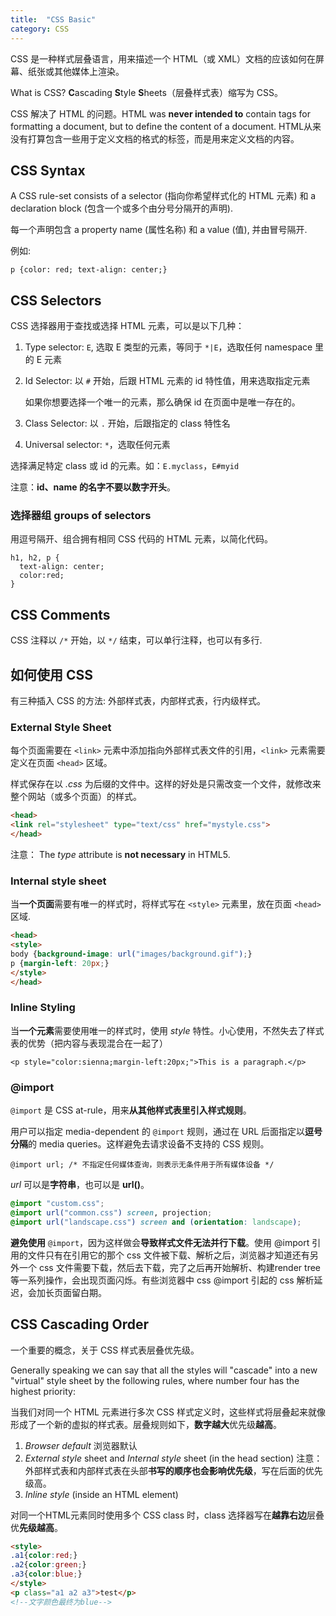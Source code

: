 ```yaml
---
title:  "CSS Basic"
category: CSS
---
```

CSS 是一种样式层叠语言，用来描述一个 HTML（或 XML）文档的应该如何在屏幕、纸张或其他媒体上渲染。

What is CSS? **C**ascading **S**tyle **S**heets（层叠样式表）缩写为 CSS。

CSS 解决了 HTML 的问题。HTML was **never intended to** contain tags for formatting a document, but to define the content of a document. HTML从来没有打算包含一些用于定义文档的格式的标签，而是用来定义文档的内容。

## CSS Syntax

A CSS rule-set consists of a selector (指向你希望样式化的 HTML 元素) 和 a declaration block (包含一个或多个由分号分隔开的声明).

每一个声明包含 a property name (属性名称) 和 a value (值), 并由冒号隔开.

<!--more-->

例如:

    p {color: red; text-align: center;}

## CSS Selectors

CSS 选择器用于查找或选择 HTML 元素，可以是以下几种：

1. Type selector: `E`, 选取 E 类型的元素，等同于 `*|E`，选取任何 namespace 里的 E 元素
2. Id Selector: 以 `#` 开始，后跟 HTML 元素的 id 特性值，用来选取指定元素

    如果你想要选择一个唯一的元素，那么确保 id 在页面中是唯一存在的。

3. Class Selector: 以 `.` 开始，后跟指定的 class 特性名
4. Universal selector: `*`，选取任何元素

选择满足特定 class 或 id 的元素。如：`E.myclass`，`E#myid`

注意：**id、name 的名字不要以数字开头**。

### 选择器组 groups of selectors

用逗号隔开、组合拥有相同 CSS 代码的 HTML 元素，以简化代码。

    h1, h2, p {
      text-align: center;
      color:red;
    }

## CSS Comments

CSS 注释以 `/*` 开始，以 `*/` 结束，可以单行注释，也可以有多行.

## 如何使用 CSS

有三种插入 CSS 的方法: 外部样式表，内部样式表，行内级样式。

### External Style Sheet

每个页面需要在 `<link>` 元素中添加指向外部样式表文件的引用，`<link>` 元素需要定义在页面 `<head>` 区域。

样式保存在以 _.css_ 为后缀的文件中。这样的好处是只需改变一个文件，就修改来整个网站（或多个页面）的样式。

```html
<head>
<link rel="stylesheet" type="text/css" href="mystyle.css">
</head>
```

注意： The _type_ attribute is **not necessary** in HTML5.

### Internal style sheet

当**一个页面**需要有唯一的样式时，将样式写在 `<style>` 元素里，放在页面 `<head>` 区域.

```html
<head>
<style>
body {background-image: url("images/background.gif");}
p {margin-left: 20px;}
</style>
</head>
```

### Inline Styling

当**一个元素**需要使用唯一的样式时，使用 _style_ 特性。小心使用，不然失去了样式表的优势（把内容与表现混合在一起了）

    <p style="color:sienna;margin-left:20px;">This is a paragraph.</p>  

### @import

`@import` 是 CSS at-rule，用来**从其他样式表里引入样式规则**。

用户可以指定 media-dependent 的 `@import` 规则，通过在 URL 后面指定以**逗号分隔**的 media queries。这样避免去请求设备不支持的 CSS 规则。

    @import url; /* 不指定任何媒体查询，则表示无条件用于所有媒体设备 */

_url_ 可以是**字符串**，也可以是 **url()**。

```css
@import "custom.css";
@import url("common.css") screen, projection;
@import url("landscape.css") screen and (orientation: landscape);
```

**避免使用** `@import`，因为这样做会**导致样式文件无法并行下载**。使用 @import 引用的文件只有在引用它的那个 css 文件被下载、解析之后，浏览器才知道还有另外一个 css 文件需要下载，然后去下载，完了之后再开始解析、构建render tree等一系列操作，会出现页面闪烁。有些浏览器中 css @import 引起的 css 解析延迟，会加长页面留白期。

## CSS Cascading Order

一个重要的概念，关于 CSS 样式表层叠优先级。

Generally speaking we can say that all the styles will "cascade" into a new "virtual" style sheet by the following rules, where number four has the highest priority: 

<span class="blue-text">当我们对同一个 HTML 元素进行多次 CSS 样式定义时，这些样式将层叠起来就像形成了一个新的虚拟的样式表。层叠规则如下，**数字越大**优先级**越高**。

1. _Browser default_ 浏览器默认
2. _External style_ sheet and _Internal style_ sheet (in the head section) 注意：外部样式表和内部样式表在头部**书写的顺序也会影响优先级**，写在后面的优先级高。
3. _Inline style_ (inside an HTML element)

对同一个HTML元素同时使用多个 CSS class 时，class 选择器写在**越靠右边**层叠优**先级越高**。

```html
<style>
.a1{color:red;}
.a2{color:green;}
.a3{color:blue;}
</style>
<p class="a1 a2 a3">test</p>
<!--文字颜色最终为blue-->
```
